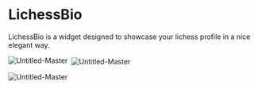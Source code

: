 # LichessBio
LichessBio is a widget designed to showcase your lichess profile in a nice elegant way.


<p><img align="left" src="https://github-readme-stats.vercel.app/api/top-langs?username=Untitled-Master&show_icons=true&locale=en&layout=compact" alt="Untitled-Master" /></p>

<p>&nbsp;<img align="center" src="https://github-readme-stats.vercel.app/api?username=Untitled-Master&show_icons=true&locale=en" alt="Untitled-Master" /></p>

<p><img align="center" src="https://github-readme-streak-stats.herokuapp.com/?user=Untitled-Master&" alt="Untitled-Master" /></p>
